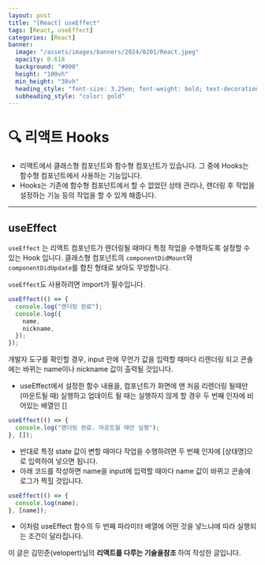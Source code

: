 ```yaml
---
layout: post
title: "[React] useEffect"
tags: [React, useEffect]
categories: [React]
banner:
  image: "/assets/images/banners/2024/0201/React.jpeg"
  opacity: 0.618
  background: "#000"
  height: "100vh"
  min_height: "38vh"
  heading_style: "font-size: 3.25em; font-weight: bold; text-decoration: underline"
  subheading_style: "color: gold"
---
```


# 🔍 리액트 Hooks

- 리액트에서 클래스형 컴포넌트와 함수형 컴포넌트가 있습니다. 그 중에 Hooks는 함수형 컴포넌트에서 사용하는 기능입니다.
- Hooks는 기존에 함수형 컴포넌트에서 할 수 없었던 상태 관리나, 렌더링 후 작업을 설정하는 기능 등의 작업을 할 수 있게 해줍니다.

---

## useEffect

`useEffect` 는 리액트 컴포넌트가 렌더링될 때마다 특정 작업을 수행하도록 설정할 수 있는 Hook 입니다.
클래스형 컴포넌트의 `componentDidMount`와 `componentDidUpdate`를 합친 형태로 보아도 무방합니다.

`useEffect`도 사용하려면 import가 필수입니다.

```javascript
useEffect(() => {
  console.log("렌더링 완료");
  console.log({
    name,
    nickname,
  });
});
```

개발자 도구를 확인할 경우, input 란에 무언가 값을 입력할 때마다 리렌더링 되고 콘솔에는 바뀌는 name이나 nickname 값이
출력될 것입니다.

- useEffect에서 설정한 함수 내용을, 컴포넌트가 화면에 맨 처음 리렌더링 될때만(마운트될 때) 실행하고 업데이트 될 때는
  실행하지 않게 할 경우 두 번째 인자에 비어있는 배열인 []

```javascript
useEffect(() => {
  console.log("렌더링 완료. 마운트될 때만 실행");
}, []);
```

- 반대로 특정 state 값이 변할 때마다 작업을 수행하려면 두 번째 인자에 [상태명]으로 입력하여 넣으면 됩니다.
- 아래 코드를 작성하면 name을 input에 입력할 때마다 name 값이 바뀌고 콘솔에 로그가 찍힐 것입니다.

```javascript
useEffect(() => {
  console.log(name);
}, [name]);
```

- 이처럼 useEffect 함수의 두 번째 파라미터 배열에 어떤 것을 넣느냐에 따라 실행되는 조건이 달라집니다.

이 글은 김민준(velopert)님의 <b>리액트를 다루는 기술을참조 </b>하여 작성한 글입니다.
